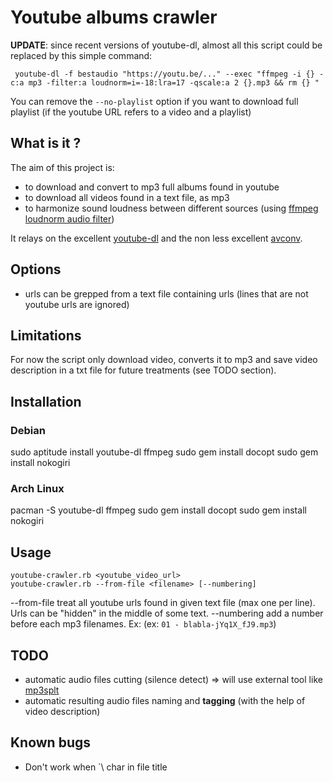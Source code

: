 # Youtube albums crawler

**UPDATE**: since recent versions of youtube-dl, almost all this script could be replaced by this simple command:

```
 youtube-dl -f bestaudio "https://youtu.be/..." --exec "ffmpeg -i {} -c:a mp3 -filter:a loudnorm=i=-18:lra=17 -qscale:a 2 {}.mp3 && rm {} "
```

You can remove the `--no-playlist` option if you want to download full playlist (if the youtube URL refers to a video and a playlist)

## What is it ?

The aim of this project is:
  * to download and convert to mp3 full albums found in youtube
  * to download all videos found in a text file, as mp3
  * to harmonize sound loudness between different sources (using [ffmpeg loudnorm audio filter](http://ffmpeg.org/ffmpeg-all.html#loudnorm))

It relays on the excellent [youtube-dl](https://rg3.github.io/youtube-dl/) and the non less excellent [avconv](https://libav.org/avconv.html).

## Options

  * urls can be grepped from a text file containing urls (lines that are not youtube urls are ignored)

## Limitations

For now the script only download video, converts it to mp3 and save video description in a txt file for future treatments (see TODO section).

## Installation

### Debian

sudo aptitude install youtube-dl ffmpeg
sudo gem install docopt
sudo gem install nokogiri

### Arch Linux

pacman -S youtube-dl ffmpeg
sudo gem install docopt
sudo gem install nokogiri

## Usage

    youtube-crawler.rb <youtube_video_url>
    youtube-crawler.rb --from-file <filename> [--numbering]

  --from-file   treat all youtube urls found in given text file (max one per line). Urls can be "hidden" in the middle of some text.
  --numbering   add a number before each mp3 filenames. Ex: (ex: `01 - blabla-jYq1X_fJ9.mp3`)

## TODO

  * automatic audio files cutting (silence detect) => will use external tool like [mp3splt](http://mp3splt.sourceforge.net/mp3splt_page/screenshots.php)
  * automatic resulting audio files naming and **tagging** (with the help of video description)

## Known bugs

  * Don't work when \`\ char in file title
